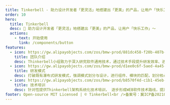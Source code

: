 ```yaml
---
title: Tinkerbell - 助力设计开发者「更灵活」地搭建出「更美」的产品，让用户「快乐工作」～
order: 10
hero:
  title: Tinkerbell
  desc: 📖 助力设计开发者「更灵活」地搭建出「更美」的产品，让用户「快乐工作」～
  actions:
    - text: 开始使用
      link: /components/button
features:
  - icon: https://gw.alipayobjects.com/zos/bmw-prod/881dc458-f20b-407b-947a-95104b5ec82b/k79dm8ih_w144_h144.png
    title: 团队介绍
    desc: Thinkerbell小组致力于深入研究软件通用技术，通过技术手段提升研发效率、进行质量保障，提升软件服务能力。
  - icon: https://gw.alipayobjects.com/zos/bmw-prod/d1ee0c6f-5aed-4a45-a507-339a4bfe076c/k7bjsocq_w144_h144.png
    title: 研发模式
    desc: 打破既有瀑布式研发模式，强调模式划分与设计，进行组件、模块的匹配，划分核心与非核心组件从而选择性研发。
  - icon: https://gw.alipayobjects.com/zos/bmw-prod/b8570f4d-c1b1-45eb-a1da-abff53159967/kj9t990h_w144_h144.png
    title: 技术培训
    desc: 针对性提供Thinkerbell架构系统化技术培训， 逐步形成WEB软件技术路线，提高行业竞争力，打造共享经济和集体利益。
footer: Open-source MIT Licensed | © Tinkerbell<br />备案号：冀ICP备2021015986号-1
---
```

